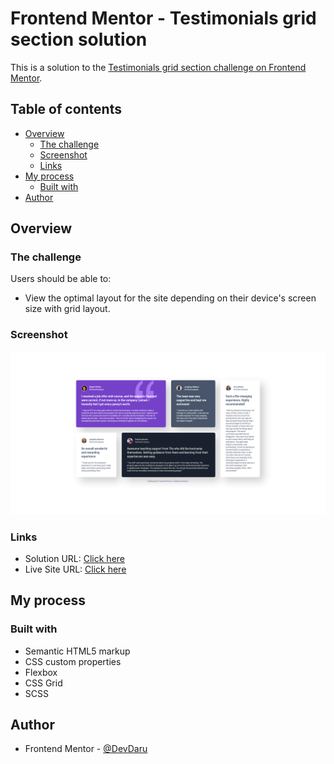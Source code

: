 # Frontend Mentor - Testimonials grid section solution

This is a solution to the [Testimonials grid section challenge on Frontend Mentor](https://www.frontendmentor.io/challenges/testimonials-grid-section-Nnw6J7Un7).

## Table of contents

- [Overview](#overview)
  - [The challenge](#the-challenge)
  - [Screenshot](#screenshot)
  - [Links](#links)
- [My process](#my-process)
  - [Built with](#built-with)
- [Author](#author)


## Overview

### The challenge

Users should be able to:

- View the optimal layout for the site depending on their device's screen size with grid layout.

### Screenshot

![](./design/screenshot-desktop.png)


### Links

- Solution URL: [Click here](https://github.com/DevvMarko/Testimonials-grid-section)
- Live Site URL: [Click here](https://testimonials-grid-section-mu-pearl.vercel.app/)

## My process

### Built with

- Semantic HTML5 markup
- CSS custom properties
- Flexbox
- CSS Grid
- SCSS


## Author

- Frontend Mentor - [@DevDaru](https://www.frontendmentor.io/profile/DevvMarko)
